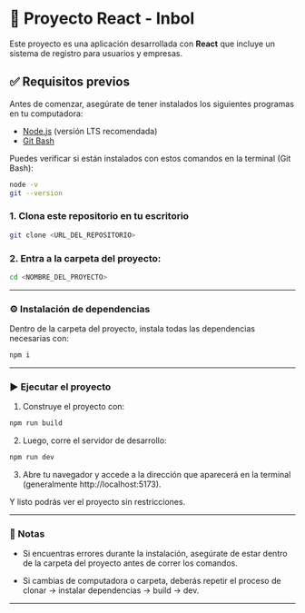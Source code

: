 # 🚀 Proyecto React - Inbol

Este proyecto es una aplicación desarrollada con **React** que incluye un sistema de registro para usuarios y empresas.  

## ✅ Requisitos previos

Antes de comenzar, asegúrate de tener instalados los siguientes programas en tu computadora:

- [Node.js](https://nodejs.org/) (versión LTS recomendada)
- [Git Bash](https://git-scm.com/downloads)

Puedes verificar si están instalados con estos comandos en la terminal (Git Bash):

```bash
node -v
git --version
```

### 1. Clona este repositorio en tu escritorio
```bash
git clone <URL_DEL_REPOSITORIO>
```

### 2. Entra a la carpeta del proyecto:
```bash
cd <NOMBRE_DEL_PROYECTO>
```
---

### ⚙️ Instalación de dependencias
Dentro de la carpeta del proyecto, instala todas las dependencias necesarias con:
```bash
npm i
```
---
### ▶️ Ejecutar el proyecto
1. Construye el proyecto con:
```bash
npm run build
```
2. Luego, corre el servidor de desarrollo:
```bash
npm run dev
```
3. Abre tu navegador y accede a la dirección que aparecerá en la terminal (generalmente http://localhost:5173).

Y listo podrás ver el proyecto sin restricciones. 

---
### 📌 Notas

- Si encuentras errores durante la instalación, asegúrate de estar dentro de la carpeta del proyecto antes de correr los comandos.

- Si cambias de computadora o carpeta, deberás repetir el proceso de clonar → instalar dependencias → build → dev.
---
